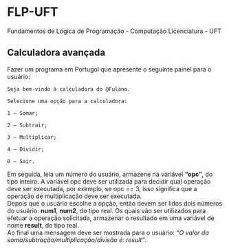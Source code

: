 # FLP-UFT

Fundamentos de Lógica de Programação - Computação Licenciatura - UFT

## Calculadora avançada

Fazer um programa em Portugol que apresente o seguinte painel para o usuário:

    Seja bem-vindo à calculadora do @Fulano.

    Selecione uma opção para a calculadora:

    1 – Somar;

    2 – Subtrair;

    3 – Multiplicar;

    4 – Dividir;

    0 – Sair.

Em seguida, leia um número do usuário, armazene na variável **“opc”**, do tipo inteiro. A variável opc deve ser utilizada para decidir qual operação deve ser executada, por exemplo, se opc == 3, isso significa que a operação de multiplicação deve ser executada.  
Depois que o usuário escolhe a opção, então devem ser lidos dois números do usuário: **num1**, **num2**, do tipo real. Os quais vão ser utilizados para efetuar a operação solicitada, armazenar o resultado em uma variável de nome **result**, do tipo real.  
Ao final uma mensagem deve ser mostrada para o usuário: _“O valor da soma/subtração/multiplicação/divisão é: result”_.
